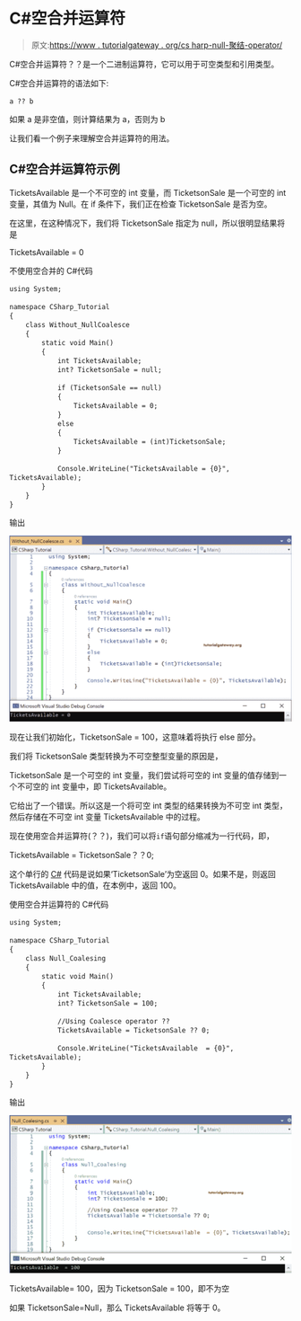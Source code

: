 # C#空合并运算符

> 原文:[https://www . tutorialgateway . org/cs harp-null-聚结-operator/](https://www.tutorialgateway.org/csharp-null-coalescing-operator/)

C#空合并运算符？？是一个二进制运算符，它可以用于可空类型和引用类型。

C#空合并运算符的语法如下:

```
a ?? b
```

如果 a 是非空值，则计算结果为 a，否则为 b

让我们看一个例子来理解空合并运算符的用法。

## C#空合并运算符示例

TicketsAvailable 是一个不可空的 int 变量，而 TicketsonSale 是一个可空的 int 变量，其值为 Null。在 if 条件下，我们正在检查 TicketsonSale 是否为空。

在这里，在这种情况下，我们将 TicketsonSale 指定为 null，所以很明显结果将是

TicketsAvailable = 0

不使用空合并的 C#代码

```
using System;

namespace CSharp_Tutorial
{
    class Without_NullCoalesce
    {
        static void Main()
        {
            int TicketsAvailable;
            int? TicketsonSale = null;

            if (TicketsonSale == null)
            {
                TicketsAvailable = 0;
            }
            else
            {
                TicketsAvailable = (int)TicketsonSale;
            }

            Console.WriteLine("TicketsAvailable = {0}", TicketsAvailable);
        }
    }
}
```

输出

![C# Null Coalescing Operator 1](img/dd0a75206ed6692f6cce69fb1f644367.png)

现在让我们初始化，TicketsonSale = 100，这意味着将执行 else 部分。

我们将 TicketsonSale 类型转换为不可空整型变量的原因是，

TicketsonSale 是一个可空的 int 变量，我们尝试将可空的 int 变量的值存储到一个不可空的 int 变量中，即 TicketsAvailable。

它给出了一个错误。所以这是一个将可空 int 类型的结果转换为不可空 int 类型，然后存储在不可空 int 变量 TicketsAvailable 中的过程。

现在使用空合并运算符(？？)，我们可以将`if`语句部分缩减为一行代码，即，

TicketsAvailable = TicketsonSale？？0;

这个单行的 [C#](https://www.tutorialgateway.org/csharp-tutorial/) 代码是说如果‘TicketsonSale’为空返回 0。如果不是，则返回 TicketsAvailable 中的值，在本例中，返回 100。

使用空合并运算符的 C#代码

```
using System;

namespace CSharp_Tutorial
{
    class Null_Coalesing
    {
        static void Main()
        {
            int TicketsAvailable;
            int? TicketsonSale = 100;

            //Using Coalesce operator ??
            TicketsAvailable = TicketsonSale ?? 0;

            Console.WriteLine("TicketsAvailable  = {0}", TicketsAvailable);
        }
    }
}
```

输出

![C# Null Coalescing Operator 2](img/56b9a0cc13856af42cbe1911c5b53db1.png)

TicketsAvailable= 100，因为 TicketsonSale = 100，即不为空

如果 TicketsonSale=Null，那么 TicketsAvailable 将等于 0。